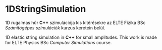 # 1DStringSimulation

1D rugalmas húr **C++** szimulációja kis kitérésekre az ELTE Fizika BSc *Számítógépes szimulációk* kurzus keretein belül.

1D elastic string simulation in **C++** for small amplitudes. This work is made for ELTE Physics BSc *Computer Simulations* course.
